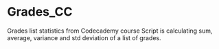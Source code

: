 # Grades_CC
Grades list statistics from Codecademy course
Script is calculating sum, average, variance and std deviation of a list of grades.
